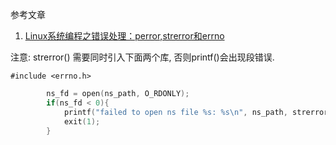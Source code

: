 参考文章

1. [Linux系统编程之错误处理：perror,strerror和errno](http://www.linuxidc.com/Linux/2013-07/87238.htm)

注意: strerror() 需要同时引入下面两个库, 否则printf()会出现段错误.

```
#include <errno.h>
```

```c++
        ns_fd = open(ns_path, O_RDONLY);
        if(ns_fd < 0){
            printf("failed to open ns file %s: %s\n", ns_path, strerror(errno));
            exit(1);
        }
```
